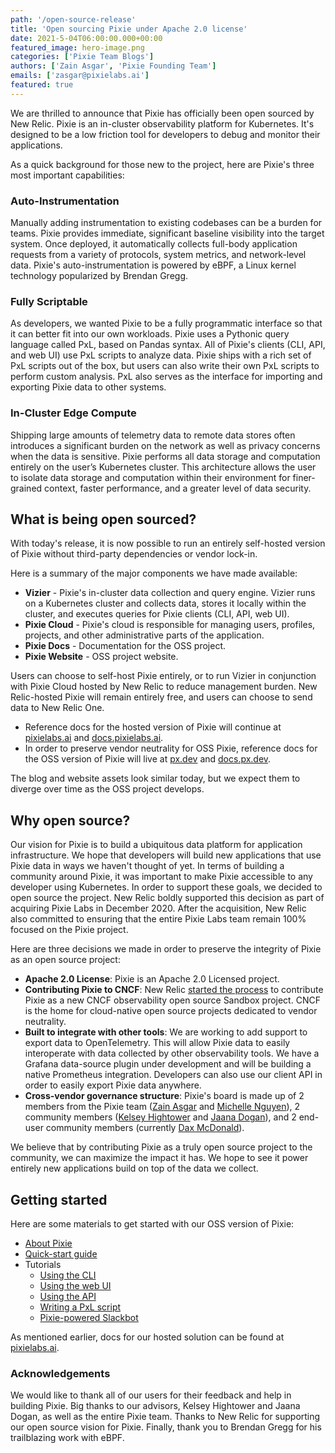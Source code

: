 ```yaml
---
path: '/open-source-release'
title: 'Open sourcing Pixie under Apache 2.0 license'
date: 2021-5-04T06:00:00.000+00:00
featured_image: hero-image.png
categories: ['Pixie Team Blogs']
authors: ['Zain Asgar', 'Pixie Founding Team']
emails: ['zasgar@pixielabs.ai']
featured: true
---
```


We are thrilled to announce that Pixie has officially been open sourced by New Relic. Pixie is an in-cluster observability platform for Kubernetes. It's designed to be a low friction tool for developers to debug and monitor their applications.

As a quick background for those new to the project, here are Pixie's three most important capabilities:

### Auto-Instrumentation

Manually adding instrumentation to existing codebases can be a burden for teams. Pixie provides immediate, significant baseline visibility into the target system. Once deployed, it automatically collects full-body application requests from a variety of protocols, system metrics, and network-level data. Pixie's auto-instrumentation is powered by eBPF, a Linux kernel technology popularized by Brendan Gregg.

### Fully Scriptable

As developers, we wanted Pixie to be a fully programmatic interface so that it can better fit into our own workloads. Pixie uses a Pythonic query language called PxL, based on Pandas syntax. All of Pixie's clients (CLI, API, and web UI) use PxL scripts to analyze data. Pixie ships with a rich set of PxL scripts out of the box, but users can also write their own PxL scripts to perform custom analysis. PxL also serves as the interface for importing and exporting Pixie data to other systems.

### In-Cluster Edge Compute

Shipping large amounts of telemetry data to remote data stores often introduces a significant burden on the network as well as privacy concerns when the data is sensitive. Pixie performs all data storage and computation entirely on the user’s Kubernetes cluster. This architecture allows the user to isolate data storage and computation within their environment for finer-grained context, faster performance, and a greater level of data security.

## What is being open sourced?

With today's release, it is now possible to run an entirely self-hosted version of Pixie without third-party dependencies or vendor lock-in.

Here is a summary of the major components we have made available:

- **Vizier** - Pixie's in-cluster data collection and query engine. Vizier runs on a Kubernetes cluster and collects data, stores it locally within the cluster, and executes queries for Pixie clients (CLI, API, web UI).
- **Pixie Cloud** - Pixie's cloud is responsible for managing users, profiles, projects, and other administrative parts of the application.
- **Pixie Docs** - Documentation for the OSS project.
- **Pixie Website** - OSS project website.

Users can choose to self-host Pixie entirely, or to run Vizier in conjunction with Pixie Cloud hosted by New Relic to reduce management burden.  New Relic-hosted Pixie will remain entirely free, and users can choose to send data to New Relic One.

- Reference docs for the hosted version of Pixie will continue at [pixielabs.ai](https://pixielabs.ai) and [docs.pixielabs.ai](https://docs.pixielabs.ai).
- In order to preserve vendor neutrality for OSS Pixie, reference docs for the OSS version of Pixie will live at [px.dev](https://px.dev) and [docs.px.dev](https://docs.px.dev).

The blog and website assets look similar today, but we expect them to diverge over time as the OSS project develops.

## Why open source?

Our vision for Pixie is to build a ubiquitous data platform for application infrastructure. We hope that developers will build new applications that use Pixie data in ways we haven't thought of yet. In terms of building a community around Pixie, it was important to make Pixie accessible to any developer using Kubernetes. In order to support these goals, we decided to open source the project. New Relic boldly supported this decision as part of acquiring Pixie Labs in December 2020. After the acquisition, New Relic also committed to ensuring that the entire Pixie Labs team remain 100% focused on the Pixie project.

Here are three decisions we made in order to preserve the integrity of Pixie as an open source project:

- **Apache 2.0 License**: Pixie is an Apache 2.0 Licensed project.
- **Contributing Pixie to CNCF**: New Relic [started the process](https://github.com/cncf/toc/issues/651) to contribute Pixie as a new CNCF observability open source Sandbox project. CNCF is the home for cloud-native open source projects dedicated to vendor neutrality.
- **Built to integrate with other tools**: We are working to add support to export data to OpenTelemetry. This will allow Pixie data to easily interoperate with data collected by other observability tools. We have a Grafana data-source plugin under development and will be building a native Prometheus integration. Developers can also use our client API in order to easily export Pixie data anywhere.
- **Cross-vendor governance structure**: Pixie's board is made up of 2 members from the Pixie team ([Zain Asgar](https://twitter.com/zainasgar) and [Michelle Nguyen](https://twitter.com/michelle_aimi)), 2 community members ([Kelsey Hightower](https://twitter.com/kelseyhightower) and [Jaana Dogan](https://twitter.com/rakyll)), and 2 end-user community members (currently [Dax McDonald](https://twitter.com/cloudmarooned)).

We believe that by contributing Pixie as a truly open source project to the community, we can maximize the impact it has. We hope to see it power entirely new applications build on top of the data we collect.

## Getting started

Here are some materials to get started with our OSS version of Pixie:

- [About Pixie](https://docs.px.dev/about-pixie/what-is-pixie/)
- [Quick-start guide](https://docs.px.dev/installing-pixie/quick-start/)
- Tutorials
  - [Using the CLI](https://docs.px.dev/using-pixie/using-cli/)
  - [Using the web UI](https://docs.px.dev/using-pixie/using-live-ui/)
  - [Using the API](https://docs.px.dev/using-pixie/api-quick-start/)
  - [Writing a PxL script](https://docs.px.dev/tutorials/pxl-scripts/)
  - [Pixie-powered Slackbot](https://docs.px.dev/tutorials/slackbot-alert/)

As mentioned earlier, docs for our hosted solution can be found at [pixielabs.ai](https://pixielabs.ai).

### Acknowledgements

We would like to thank all of our users for their feedback and help in building Pixie. Big thanks to our advisors, Kelsey Hightower and Jaana Dogan, as well as the entire Pixie team. Thanks to New Relic for supporting our open source vision for Pixie. Finally, thank you to Brendan Gregg for his trailblazing work with eBPF.
